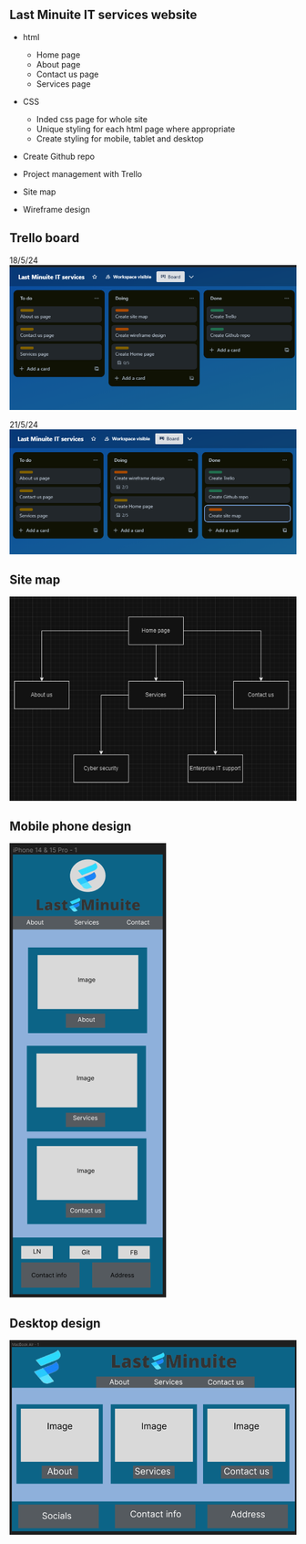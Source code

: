 ## Last Minuite IT services website

- html
    - Home page
    - About page
    - Contact us page
    - Services page

- CSS
    - Inded css page for whole site
    - Unique styling for each html page where appropriate 
    - Create styling for mobile, tablet and desktop

- Create Github repo
- Project management with Trello
- Site map
- Wireframe design 

## Trello board
18/5/24
![Trello_Board](/images/Trello/Trello-15-5-24.png)

21/5/24
![Trello_Board](/images/Trello/Trello-21-5-24.png)

## Site map
![Sitemap](/images/Sitemap.png)

## Mobile phone design
![phone](/images/Design/Phone.png)

## Desktop design
![desktop](/images/Design/Desktop.png)